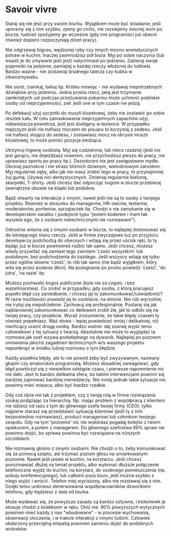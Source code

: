 # Savoir vivre

Staraj się nie jeść przy swoim biurku. Wyjątkiem może być śniadanie, jeśli uporamy się z nim szybko, zjemy go cicho, nie rozsiejemy mocnej woni po biurze, tudzież spożyjemy go wcześnie (gdy inni programiści już obecni również dopiero rozpoczynają dzień pracy).

Nie odgrzewaj bigosu, wędzonej ryby czy innych mocno aromatycznych potraw w kuchni. Inaczej zasmrodzisz pół biura. Myj po sobie naczynia (lub wsadź je do zmywarki jeśli jest) natychmiast po jedzeniu. Zabieraj swoje pojemniki na jedzenie; pamiętaj o każdej rzeczy włożonej do lodówki. Bardzo ważne - nie zostawiaj brudnego talerza czy kubka w zlewozmywaku.

Nie siorb, ciamkaj, bekaj itp. Krótko mówiąc - nie wydawaj niepotrzebnych dźwięków przy jedzeniu. Jedna prosta rzecz, jaką jest trzymanie zamkniętych ust podczas przeżuwania pokarmu może uchronić pobliskie osoby od nieprzyjemności, zwł. jeśli one w tym czasie nie jedzą.

Po defekacji użyj szczotki do muszli klozetowej, żeby nie zostawić po sobie resztek kału. W celu zamaskowania nieprzyjemnych zapachów użyj odświeżacza powietrza, jeśli jest dostępny w łazience. W przypadku mężczyzn jeśli nie trafiasz moczem do pisuaru to korzystaj z sedesu. Jeśli nie trafiasz stojąco do sedesu, i zostawiasz mocz na obrysie muszli klozetowej, to może pomóc pozycja siedząca.

Utrzymuj higienę osobistą. Myj się codziennie, lub nieco rzadziej (jeśli nie jest gorąco, nie dojeżdżasz rowerem, nie przychodzisz pieszo do pracy, nie uprawiasz sportu po pracy itp.). Dezodorant nie jest zastępstwem mydła. Obcinaj paznokcie i nie strasz bliźnich dziwnym, wielodniowym zarostem. Myj regularnie zęby, albo jak nie masz zrobić tego w pracy, to przynajmniej żuj gumę. Używaj nici dentystycznych. Zmieniaj regularnie bieliznę, skarpetki, T-shirty. Jeśli chcesz dać odpocząć nogom w biurze przebieraj zewnętrzne obuwie na klapki lub podobne.

Bądź otwarty na interakcje z innymi, nawet jeśli nie są to osoby z twojego projektu. Również w stosunku do managerów, HR-owców, testerów, moderatorów, portierów, sprzątaczek itp. Chodzi o nie zamykanie się w developerskim światku ( podejście typu "jestem koderem i mam tak wysokie ego, że z osobami nietechnicznymi nie rozmawiam").

Odnośnie witania się z innymi osobami w biurze, to najlepiej dostosować się do istniejącego stanu rzeczy. Jeśli w firmie zwyczajowo tuż po przyjściu developerzy podchodzą do obecnych i witają się przez uścisk ręki, to ty będąc już w biurze powinieneś rozbić tak samo. Jeśli chcesz, możesz wtedy przywitać się zamiast tego zwrotem 'cześć wszystkim' lub podobnym, bez podchodzenia do każdego. Jeśli wszyscy witają się tylko przez ogólne słowne 'cześć', to rób tak samo (nie bądź wyjątkiem, który wita się przez podanie dłoni). Na pożegnanie po prostu powiedz 'cześć', 'do jutra', 'na razie' itp.

Możesz pochwalić kogoś publicznie (byle nie za często, i bez wazeliniarstwa). Co zrobić w przypadku, gdy osoba, z którą pracujesz popełni błąd czy zaniedbanie, i chcesz jej to zakomunikować/uświadomić? W razie możliwości powiedz jej to osobiście, na stronie. Nie rób wyrzutów, nie irytuj się niepotrzebnie. Zachowuj się profesjonalnie. Postaraj się jak najklarowniej zakomunikować co delikwent zrobił źle, jak to odbiło się na twojej pracy, czy projekcie. Wyraź zrozumienie, że takie błędy czasem ty również popełniasz. Waż słowa - lepiej powiedzieć mniej i delikatniej, niż niechcący urazić drugą osobę. Bardzo ważne: daj szansę wyjść temu człowiekowi z tej sytuacji z twarzą. Absolutnie nie może to wyglądać ta rozmowa jak szef wzywa podwładnego na dywanik. Najlepiej po pozorem omówienia jakichś zagadnień technicznych w/s waszego projektu napomknąć w środku luźnej rozmowy o tym błędzie.

Każdy popełnia błędy, ale to nie powód żeby być zwyzywanym, nazwany głupim czy amatorskim programistą. Możesz dosadniej zareagować, gdy błąd powtórzył się z niewielkim odstępie czasu, i pierwsze napomnienie nic nie dało. Jest to bardzo delikatna sfera, bo takimi interwencjami powinni się bardziej zajmować bardziej menedżerzy. Nie mniej jednak takie sytuacje nie powinny mieć miejsca, albo być bardzo rzadkie.

Gdy coś idzie nie tak z projektem, czy z twoją rolą w firmie rozwiązania szukaj podążając za hierarchią. Np. mając problem z współpracą z klientem nie idziesz od razu z tym do głównego szefa twojej firmy (CEO), tylko najpierw starasz się przedstawić sytuację klientowi (jeśli ty z nim bezpośrednio rozmawiasz), product managerowi lub członkom twojego zespołu. Gdy na tym 'poziomie' nic nie wskórasz pogadaj kolejno z twoim opiekunem, a potem z managerem. Do głównego szefostwa 99% spraw nie powinno dojść, bo sprawa powinna być rozwiązana na niższych szczeblach.

Nie rozmawiaj głośno z innymi osobami. Nie chodzi o to, żeby komunikować się za pomocą szeptu, ale trzymać poziom głosu na umiarkowanym poziomie. Nawet jeśli jesteś w kuchni, na korytarzu. Jeśli chcesz porozmawiać dłużej na temat projektu, albo wykonać dłuższe połączenie telefoniczne wyjdź do kuchni, na korytarz, do osobnego pomieszczenia (np. pokoju konferencyjnego), lub całkiem poza biuro, jeśli można szybko z niego wyjść i wrócić. Telefon miej wyciszony, albo nie rozstawaj się z nim. Dzięki temu unikniesz denerwowania współpracowników dzwonkiem telefonu, gdy będziesz z dala od biurka.

Może wydawać się, że powyższe zasady są bardzo sztywne, i ktokolwiek je stosuje chodzi z kodeksem w ręku. Otóż nie. 90% powyższych wytycznych powinien mieć każdy z nas "wbudowane" - w procesie wychowania, obserwacji otoczenia, i w trakcie interakcji z innymi ludźmi. Człowiek obdarzony przeciętną empatią powinien samemu dojść do podobnych wniosków.
